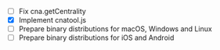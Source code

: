 - [ ] Fix cna.getCentrality
- [x] Implement cnatool.js
- [ ] Prepare binary distributions for macOS, Windows and Linux
- [ ] Prepare binary distributions for iOS and Android
